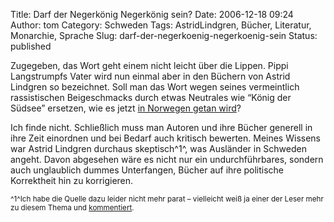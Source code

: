 Title: Darf der Negerkönig Negerkönig sein?
Date: 2006-12-18 09:24
Author: tom
Category: Schweden
Tags: AstridLindgren, Bücher, Literatur, Monarchie, Sprache
Slug: darf-der-negerkoenig-negerkoenig-sein
Status: published

Zugegeben, das Wort geht einem nicht leicht über die Lippen. Pippi
Langstrumpfs Vater wird nun einmal aber in den Büchern von Astrid
Lindgren so bezeichnet. Soll man das Wort wegen seines vermeintlich
rassistischen Beigeschmacks durch etwas Neutrales wie “König der Südsee”
ersetzen, wie es jetzt [in Norwegen getan
wird](http://jetzt.sueddeutsche.de/texte/anzeigen/351978)?

Ich finde nicht. Schließlich muss man Autoren und ihre Bücher generell
in ihre Zeit einordnen und bei Bedarf auch kritisch bewerten. Meines
Wissens war Astrid Lindgren durchaus skeptisch^1^, was Ausländer in
Schweden angeht. Davon abgesehen wäre es nicht nur ein undurchführbares,
sondern auch unglaublich dummes Unterfangen, Bücher auf ihre politische
Korrektheit hin zu korrigieren.

<small>^1^Ich habe die Quelle dazu leider nicht mehr parat – vielleicht
weiß ja einer der Leser mehr zu diesem Thema und
[kommentiert](http://www.fiket.de/2006/12/18/darf-der-negerkoenig-negerkoenig-sein/#respond).
</small>

